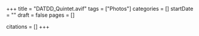 +++
title = "DATDD_Quintet.avif"
tags = ["Photos"]
categories = []
startDate = ""
draft = false
pages = []

citations = []
+++
